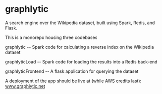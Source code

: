 # graphlytic
A search engine over the Wikipedia dataset, built using Spark, Redis, and Flask.

This is a monorepo housing three codebases

graphlytic -- Spark code for calculating a reverse index on the Wikipedia dataset

graphlyticLoad -- Spark code for loading the results into a Redis back-end

graphlyticFrontend -- A flask application for querying the dataset

A deployment of the app should be live at (while AWS credits last): www.graphlytic.net
